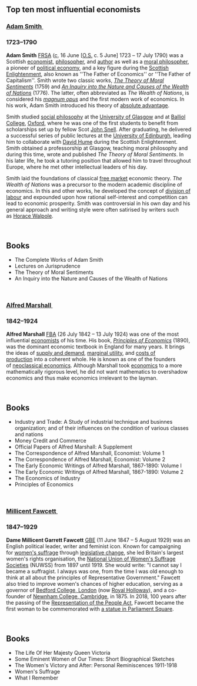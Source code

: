 <h2>Top ten most influential economists </h2>


<h3 class="athrsoc sticky_lft"><a href="https://en.wikipedia.org/wiki/Adam_Smith">Adam Smith&nbsp;</a></h3>

<h3>1723&ndash;1790&nbsp; &nbsp;</h3>
<p><strong>Adam Smith</strong>&nbsp;<span class="noexcerpt nowraplinks"><a title="Fellow of the Royal Society of Arts" href="https://en.wikipedia.org/wiki/Fellow_of_the_Royal_Society_of_Arts">FRSA</a></span>&nbsp;(<abbr title="circa">c.</abbr>&nbsp;16 June [<a title="Old Style and New Style dates" href="https://en.wikipedia.org/wiki/Old_Style_and_New_Style_dates">O.S.</a>&nbsp;c. 5 June] 1723<sup id="cite_ref-baptism_1-1" class="reference"></sup>&nbsp;&ndash; 17 July 1790) was a Scottish&nbsp;<a title="Economist" href="https://en.wikipedia.org/wiki/Economist">economist</a>,&nbsp;<a title="Philosopher" href="https://en.wikipedia.org/wiki/Philosopher">philosopher</a>, and&nbsp;<a title="Author" href="https://en.wikipedia.org/wiki/Author">author</a>&nbsp;as well as a&nbsp;<a title="Ethics" href="https://en.wikipedia.org/wiki/Ethics">moral philosopher</a>, a pioneer of&nbsp;<a title="Political economy" href="https://en.wikipedia.org/wiki/Political_economy">political economy</a>, and a key figure during the&nbsp;<a title="Scottish Enlightenment" href="https://en.wikipedia.org/wiki/Scottish_Enlightenment">Scottish Enlightenment</a>,<sup id="cite_ref-5" class="reference"></sup>&nbsp;also known as ''The Father of Economics''<sup id="cite_ref-6" class="reference"></sup>&nbsp;or ''The Father of Capitalism''.<sup id="cite_ref-7" class="reference"></sup>&nbsp;Smith wrote two classic works,&nbsp;<em><a title="The Theory of Moral Sentiments" href="https://en.wikipedia.org/wiki/The_Theory_of_Moral_Sentiments">The Theory of Moral Sentiments</a></em>&nbsp;(1759) and&nbsp;<em><a title="The Wealth of Nations" href="https://en.wikipedia.org/wiki/The_Wealth_of_Nations">An Inquiry into the Nature and Causes of the Wealth of Nations</a></em>&nbsp;(1776). The latter, often abbreviated as&nbsp;<em>The Wealth of Nations</em>, is considered his&nbsp;<em><a title="Masterpiece" href="https://en.wikipedia.org/wiki/Masterpiece">magnum opus</a></em>&nbsp;and the first modern work of economics. In his work, Adam Smith introduced his theory of&nbsp;<a title="Absolute advantage" href="https://en.wikipedia.org/wiki/Absolute_advantage">absolute advantage</a>.<sup id="cite_ref-8" class="reference"></sup></p>
<p>Smith studied&nbsp;<a title="Social philosophy" href="https://en.wikipedia.org/wiki/Social_philosophy">social philosophy</a>&nbsp;at the&nbsp;<a title="University of Glasgow" href="https://en.wikipedia.org/wiki/University_of_Glasgow">University of Glasgow</a>&nbsp;and at&nbsp;<a title="Balliol College, Oxford" href="https://en.wikipedia.org/wiki/Balliol_College,_Oxford">Balliol College</a>,&nbsp;<a title="University of Oxford" href="https://en.wikipedia.org/wiki/University_of_Oxford">Oxford</a>, where he was one of the first students to benefit from scholarships set up by fellow Scot&nbsp;<a title="John Snell" href="https://en.wikipedia.org/wiki/John_Snell">John Snell</a>. After graduating, he delivered a successful series of public lectures at the&nbsp;<a title="University of Edinburgh" href="https://en.wikipedia.org/wiki/University_of_Edinburgh">University of Edinburgh</a>,<sup id="cite_ref-9" class="reference"></sup>&nbsp;leading him to collaborate with&nbsp;<a title="David Hume" href="https://en.wikipedia.org/wiki/David_Hume">David Hume</a>&nbsp;during the Scottish Enlightenment. Smith obtained a professorship at Glasgow, teaching moral philosophy and during this time, wrote and published&nbsp;<em>The Theory of Moral Sentiments</em>. In his later life, he took a tutoring position that allowed him to travel throughout Europe, where he met other intellectual leaders of his day.</p>
<p>Smith laid the foundations of classical&nbsp;<a title="Free market" href="https://en.wikipedia.org/wiki/Free_market">free market</a>&nbsp;economic theory.&nbsp;<em>The Wealth of Nations</em>&nbsp;was a precursor to the modern academic discipline of economics. In this and other works, he developed the concept of&nbsp;<a title="Division of labour" href="https://en.wikipedia.org/wiki/Division_of_labour#Adam_Smith">division of labour</a>&nbsp;and expounded upon how rational self-interest and competition can lead to economic prosperity. Smith was controversial in his own day and his general approach and writing style were often satirised by writers such as&nbsp;<a title="Horace Walpole" href="https://en.wikipedia.org/wiki/Horace_Walpole">Horace Walpole</a>.</p>
</br>

<h2> Books </h2>

<ul>

                             

 <li><a target="_blank" href="https://github.com/manjunath5496/Top-ten-most-influential-economists/blob/master/ecb(1).pdf" style="text-decoration:none;">The Complete Works of Adam Smith</a></li>

 <li><a target="_blank" href="https://github.com/manjunath5496/Top-ten-most-influential-economists/blob/master/ecb(2).pdf" style="text-decoration:none;">Lectures on Jurisprudence</a></li>

<li><a target="_blank" href="https://github.com/manjunath5496/Top-ten-most-influential-economists/blob/master/ecb(3).pdf" style="text-decoration:none;">The Theory of Moral Sentiments</a></li>
 <li><a target="_blank" href="https://github.com/manjunath5496/Top-ten-most-influential-economists/blob/master/ecb(4).pdf" style="text-decoration:none;">An Inquiry into the Nature and Causes of the Wealth of Nations </a></li>    
 
 </ul>


</br>

<h3><a href="https://en.wikipedia.org/wiki/Alfred_Marshall">Alfred Marshall&nbsp;</a></h3>
<h3>1842&ndash;1924</h3>
<p><strong>Alfred Marshall</strong>&nbsp;<span class="noexcerpt nowraplinks"><a title="Fellow of the British Academy" href="https://en.wikipedia.org/wiki/Fellow_of_the_British_Academy">FBA</a></span>&nbsp;(26 July 1842 &ndash; 13 July 1924) was one of the most influential&nbsp;<a title="Economist" href="https://en.wikipedia.org/wiki/Economist">economists</a>&nbsp;of his time. His book,&nbsp;<em><a title="Principles of Economics (Marshall)" href="https://en.wikipedia.org/wiki/Principles_of_Economics_(Marshall)">Principles of Economics</a></em>&nbsp;(1890), was the dominant economic textbook in England for many years. It brings the ideas of&nbsp;<a title="Supply and demand" href="https://en.wikipedia.org/wiki/Supply_and_demand">supply and demand</a>,&nbsp;<a title="Marginal utility" href="https://en.wikipedia.org/wiki/Marginal_utility">marginal utility</a>, and&nbsp;<a class="mw-redirect" title="Costs of production" href="https://en.wikipedia.org/wiki/Costs_of_production">costs of production</a>&nbsp;into a coherent whole. He is known as one of the founders of&nbsp;<a title="Neoclassical economics" href="https://en.wikipedia.org/wiki/Neoclassical_economics">neoclassical economics</a>.<sup id="cite_ref-1" class="reference"></sup>&nbsp;Although Marshall took&nbsp;<a title="Economics" href="https://en.wikipedia.org/wiki/Economics">economics</a>&nbsp;to a more mathematically rigorous level, he did not want mathematics to overshadow economics and thus make economics irrelevant to the layman.</p>
</br>

<h2> Books </h2>

<ul>

                             

 <li><a target="_blank" href="https://github.com/manjunath5496/Top-ten-most-influential-economists/blob/master/ecb(5).pdf" style="text-decoration:none;">Industry and Trade: A Study of industrial technique and businnes organization; and of their influences on the
condition of various classes and nations</a></li>

 <li><a target="_blank" href="https://github.com/manjunath5496/Top-ten-most-influential-economists/blob/master/ecb(6).rar" style="text-decoration:none;">Money Credit and Commerce</a></li>

<li><a target="_blank" href="https://github.com/manjunath5496/Top-ten-most-influential-economists/blob/master/ecb(7).pdf" style="text-decoration:none;">Official Papers of Alfred Marshall: A Supplement</a></li>
 <li><a target="_blank" href="https://github.com/manjunath5496/Top-ten-most-influential-economists/blob/master/ecb(8).pdf" style="text-decoration:none;">The Correspondence of Alfred Marshall, Economist: Volume 1 </a></li>   
 
 
<li><a target="_blank" href="https://github.com/manjunath5496/Top-ten-most-influential-economists/blob/master/ecb(9).pdf" style="text-decoration:none;">The Correspondence of Alfred Marshall, Economist: Volume 2</a></li>
 <li><a target="_blank" href="https://github.com/manjunath5496/Top-ten-most-influential-economists/blob/master/ecb(10).pdf" style="text-decoration:none;">The Early Economic Writings of Alfred Marshall, 1867-1890: Volume l </a></li>
 <li><a target="_blank" href="https://github.com/manjunath5496/Top-ten-most-influential-economists/blob/master/ecb(11).pdf" style="text-decoration:none;">The Early Economic Writings of Alfred Marshall, 1867-1890: Volume 2 </a></li>
 
  <li><a target="_blank" href="https://github.com/manjunath5496/Top-ten-most-influential-economists/blob/master/ecb(12).pdf" style="text-decoration:none;"> The Economics of Industry</a></li>
 <li><a target="_blank" href="https://github.com/manjunath5496/Top-ten-most-influential-economists/blob/master/ecb(13).pdf" style="text-decoration:none;">Principles of Economics </a></li>
 
 
 
 </ul>

</br>

<h3><a href="https://en.wikipedia.org/wiki/Millicent_Fawcett">Millicent Fawcett&nbsp;</a></h3>
<h3>1847&ndash;1929</h3>
<p><strong>Dame Millicent Garrett Fawcett</strong>&nbsp;<span class="noexcerpt nowraplinks"><a class="mw-redirect" title="Knight Grand Cross of the Order of the British Empire" href="https://en.wikipedia.org/wiki/Knight_Grand_Cross_of_the_Order_of_the_British_Empire">GBE</a></span>&nbsp;(11 June 1847 &ndash; 5 August 1929) was an English political leader, writer and feminist icon. Known for campaigning for&nbsp;<a title="Women's suffrage in the United Kingdom" href="https://en.wikipedia.org/wiki/Women%27s_suffrage_in_the_United_Kingdom">women's suffrage</a>&nbsp;through&nbsp;<a title="Law reform" href="https://en.wikipedia.org/wiki/Law_reform">legislative change</a>, she led Britain's largest women's rights organisation, the&nbsp;<a title="National Union of Women's Suffrage Societies" href="https://en.wikipedia.org/wiki/National_Union_of_Women%27s_Suffrage_Societies">National Union of Women's Suffrage Societies</a>&nbsp;(NUWSS) from 1897 until 1919.<sup id="cite_ref-1" class="reference"></sup>&nbsp;She would write: "I cannot say I became a suffragist. I always was one, from the time I was old enough to think at all about the principles of Representative Government."<sup id="cite_ref-2" class="reference"></sup>&nbsp;Fawcett also tried to improve women's chances of higher education, serving as a governor of&nbsp;<a title="Bedford College, London" href="https://en.wikipedia.org/wiki/Bedford_College,_London">Bedford College, London</a>&nbsp;(now&nbsp;<a class="mw-redirect" title="Royal Holloway" href="https://en.wikipedia.org/wiki/Royal_Holloway">Royal Holloway</a>), and a co-founder of&nbsp;<a title="Newnham College, Cambridge" href="https://en.wikipedia.org/wiki/Newnham_College,_Cambridge">Newnham College, Cambridge</a>, in 1875.<sup id="cite_ref-odnb_3-0" class="reference"></sup>&nbsp;In 2018, 100 years after the passing of the&nbsp;<a title="Representation of the People Act 1918" href="https://en.wikipedia.org/wiki/Representation_of_the_People_Act_1918">Representation of the People Act</a>, Fawcett became the first woman to be commemorated with&nbsp;<a title="Statue of Millicent Fawcett" href="https://en.wikipedia.org/wiki/Statue_of_Millicent_Fawcett">a statue in Parliament Square</a>.</p>

</br>

<h2> Books </h2>

<ul>

                             

 <li><a target="_blank" href="https://github.com/manjunath5496/Top-ten-most-influential-economists/blob/master/ecb(14).pdf" style="text-decoration:none;">The Life Of Her Majesty Queen Victoria</a></li>

 <li><a target="_blank" href="https://github.com/manjunath5496/Top-ten-most-influential-economists/blob/master/ecb(15).pdf" style="text-decoration:none;">Some Eminent Women of Our Times: Short Biographical Sketches</a></li>

<li><a target="_blank" href="https://github.com/manjunath5496/Top-ten-most-influential-economists/blob/master/ecb(16).pdf" style="text-decoration:none;">The Women's Victory and After: Personal Reminiscences 1911-1918</a></li>
 <li><a target="_blank" href="https://github.com/manjunath5496/Top-ten-most-influential-economists/blob/master/ecb(17).pdf" style="text-decoration:none;">Women's Suffrage</a></li>   
<li><a target="_blank" href="https://github.com/manjunath5496/Top-ten-most-influential-economists/blob/master/ecb(18).pdf" style="text-decoration:none;">What I Remember</a></li>

 
 
 
 </ul>

</br>




